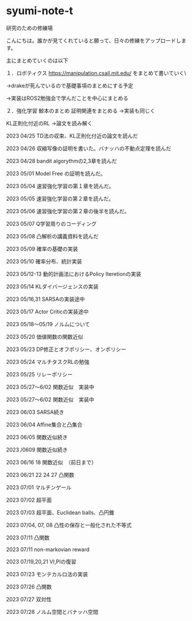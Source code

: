 # syumi-note-t
研究のための修練場

こんにちは。誰かが見てくれていると願って、日々の修練をアップロードします。

主にまとめていくのは以下

１．ロボティクス
https://manipulation.csail.mit.edu/
をまとめて書いていく\

->drakeが死んでいるので基礎事項のまとめにする予定

->実装はROS2勉強会で学んだことを中心にまとめる

２．強化学習
鯨本のまとめ
証明関連をまとめる
->実装も同じく

KL正則化付近のRL
->論文を読み解く

2023 04/25 TD法の収束、KL正則化付近の論文を読んだ

2023 04/26 収縮写像の証明を書いた。バナッハの不動点定理を読んだ

2023 04/28 bandit algorythmの2,3章を読んだ

2023 05/01 Model Free の証明を読んだ。

2023 05/04 速習強化学習の第１章を読んだ。

2023 05/05 速習強化学習の第２章を読んだ。

2023 05/06 速習強化学習の第２章の後半を読んだ。

2023 05/07 Q学習周りのコーディング

2023 05/08 凸解析の講義資料を読んだ

2023 05/09 確率の基礎の実装

2023 05/10 確率分布、統計実装

2023 05/12-13 動的計画法におけるPolicy Iteretionの実装 

2023 05/14 KLダイバージェンスの実装

2023 05/16,31 SARSAの実装途中

2023 05/17 Actor Criticの実装途中

2023 05/18～05/19 ノルムについて

2023 05/20 価値関数の関数近似

2023 05/23  DP修正とオフポリシー、オンポリシー

2023 05/24  マルチタスクRLの勉強

2023 05/25 リレーポリシー

2023 05/27～6/02 関数近似　実装中

2023 05/27～6/02 関数近似　実装中

2023 06/03 SARSA続き

2023 06/04 Affine集合と凸集合

2023 06/05 関数近似続き

2023 /0609 関数近似続き

2023 06/16 18 関数近似　（前日まで）

2023 06/21 22 24 27 凸関数

2023 07/01 マルチンゲール

2023 07/02 超平面

2023 07/03 超平面、Euclidean balls、凸円錐

2023 07/04, 07, 08 凸性の保存と一般化された不等式

2023 07/11 凸関数

2023 07/11 non-markovian reward 

2023 07/19,20,21 VI,PIの復習

2023 07/23 モンテカルロ法の実装

2023 07/26 凸関数

2023 07/27 双対性

2023 07/28 ノルム空間とバナッハ空間
